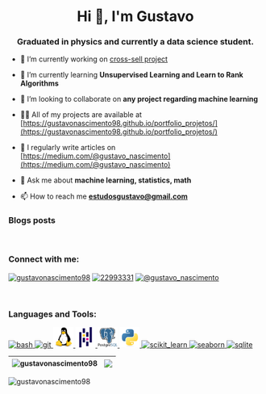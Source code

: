 <h1 align="center">Hi 👋, I'm Gustavo</h1>
<h3 align="center">Graduated in physics and currently a data science student.</h3>

- 🔭 I’m currently working on [cross-sell project](project)

- 🌱 I’m currently learning **Unsupervised Learning and Learn to Rank Algorithms**

- 👯 I’m looking to collaborate on **any project regarding machine learning**

- 👨‍💻 All of my projects are available at [https://gustavonascimento98.github.io/portfolio_projetos/](https://gustavonascimento98.github.io/portfolio_projetos/)

- 📝 I regularly write articles on [https://medium.com/@gustavo_nascimento](https://medium.com/@gustavo_nascimento)

- 💬 Ask me about **machine learning, statistics, math**

- 📫 How to reach me **estudosgustavo@gmail.com**

### Blogs posts
<!-- BLOG-POST-LIST:START -->
<!-- BLOG-POST-LIST:END -->

<br />

<h3 align="left">Connect with me:</h3>
<p align="left">
<a href="https://linkedin.com/in/gustavonascimento98" target="blank"><img align="center" src="https://raw.githubusercontent.com/rahuldkjain/github-profile-readme-generator/master/src/images/icons/Social/linked-in-alt.svg" alt="gustavonascimento98" height="30" width="40" /></a>
<a href="https://stackoverflow.com/users/22993331" target="blank"><img align="center" src="https://raw.githubusercontent.com/rahuldkjain/github-profile-readme-generator/master/src/images/icons/Social/stack-overflow.svg" alt="22993331" height="30" width="40" /></a>
<a href="https://medium.com/@gustavo_nascimento" target="blank"><img align="center" src="https://raw.githubusercontent.com/rahuldkjain/github-profile-readme-generator/master/src/images/icons/Social/medium.svg" alt="@gustavo_nascimento" height="30" width="40" /></a>
</p>

<br />

<h3 align="left">Languages and Tools:</h3>
<p align="left"> <a href="https://www.gnu.org/software/bash/" target="_blank" rel="noreferrer"> <img src="https://www.vectorlogo.zone/logos/gnu_bash/gnu_bash-icon.svg" alt="bash" width="40" height="40"/> </a> <a href="https://git-scm.com/" target="_blank" rel="noreferrer"> <img src="https://www.vectorlogo.zone/logos/git-scm/git-scm-icon.svg" alt="git" width="40" height="40"/> </a> <a href="https://www.linux.org/" target="_blank" rel="noreferrer"> <img src="https://raw.githubusercontent.com/devicons/devicon/master/icons/linux/linux-original.svg" alt="linux" width="40" height="40"/> </a> <a href="https://pandas.pydata.org/" target="_blank" rel="noreferrer"> <img src="https://raw.githubusercontent.com/devicons/devicon/2ae2a900d2f041da66e950e4d48052658d850630/icons/pandas/pandas-original.svg" alt="pandas" width="40" height="40"/> </a> <a href="https://www.postgresql.org" target="_blank" rel="noreferrer"> <img src="https://raw.githubusercontent.com/devicons/devicon/master/icons/postgresql/postgresql-original-wordmark.svg" alt="postgresql" width="40" height="40"/> </a> <a href="https://www.python.org" target="_blank" rel="noreferrer"> <img src="https://raw.githubusercontent.com/devicons/devicon/master/icons/python/python-original.svg" alt="python" width="40" height="40"/> </a> <a href="https://scikit-learn.org/" target="_blank" rel="noreferrer"> <img src="https://upload.wikimedia.org/wikipedia/commons/0/05/Scikit_learn_logo_small.svg" alt="scikit_learn" width="40" height="40"/> </a> <a href="https://seaborn.pydata.org/" target="_blank" rel="noreferrer"> <img src="https://seaborn.pydata.org/_images/logo-mark-lightbg.svg" alt="seaborn" width="40" height="40"/> </a> <a href="https://www.sqlite.org/" target="_blank" rel="noreferrer"> <img src="https://www.vectorlogo.zone/logos/sqlite/sqlite-icon.svg" alt="sqlite" width="40" height="40"/> </a> </p>


| <img align="center" src="https://github-readme-stats.vercel.app/api?username=gustavonascimento98&show_icons=true&locale=en&hide_border=true&theme=buefy" alt="gustavonascimento98" /> | <a href="https://github.com/anuraghazra/github-readme-stats"><img align="center" src="https://github-readme-stats.vercel.app/api/top-langs/?username=gustavonascimento98&layout=compact&theme=buefy&hide_border=true" /></a> |
| ------------- | ------------- |

<p><img align="center" src="https://github-readme-streak-stats.herokuapp.com/?user=gustavonascimento98&" alt="gustavonascimento98" /></p>
